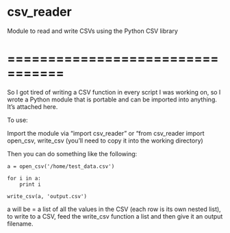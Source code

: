 # csv_reader
Module to read and write CSVs using the Python CSV library

# =================================
So I got tired of writing a CSV function in every script I was working on, so I wrote a Python module that is portable and can be imported into anything. It’s attached here. 

To use: 

Import the module via “import csv_reader” or “from csv_reader import open_csv, write_csv (you’ll need to copy it into the working directory)

Then you can do something like the following:

    a = open_csv('/home/test_data.csv')

    for i in a:
        print i

    write_csv(a, 'output.csv')

a will be = a list of all the values in the CSV (each row is its own nested list), to write to a CSV, feed the write_csv function a list and then give it an output filename. 
